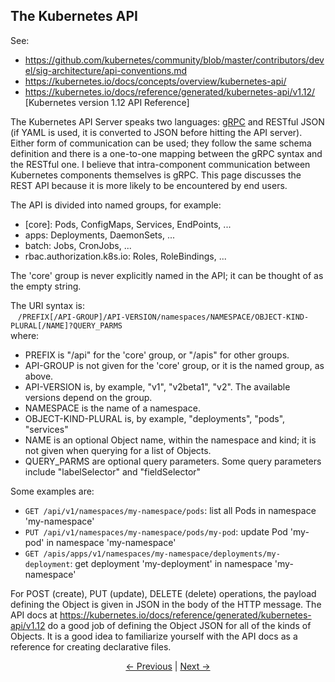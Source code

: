 ## The Kubernetes API

See:
* https://github.com/kubernetes/community/blob/master/contributors/devel/sig-architecture/api-conventions.md
* https://kubernetes.io/docs/concepts/overview/kubernetes-api/
* https://kubernetes.io/docs/reference/generated/kubernetes-api/v1.12/ \[Kubernetes version 1.12 API Reference\]

The Kubernetes API Server speaks two languages: [gRPC](https://grpc.io "gRPC") and RESTful JSON (if YAML is used, it is converted
to JSON before hitting the API server). Either form of communication can be used; they follow the same schema definition and
there is a one-to-one mapping between the gRPC syntax and the RESTful one. I believe that intra-component communication between
Kubernetes components themselves is gRPC. This page discusses the REST API because it is more likely to be encountered by end users.

The API is divided into named groups, for example:
* \[core\]: Pods, ConfigMaps, Services, EndPoints, ...
* apps: Deployments, DaemonSets, ...
* batch: Jobs, CronJobs, ...
* rbac.authorization.k8s.io: Roles, RoleBindings, ...

The 'core' group is never explicitly named in the API; it can be thought of as the empty string.

The URI syntax is:  
&nbsp;&nbsp;&nbsp;`/PREFIX[/API-GROUP]/API-VERSION/namespaces/NAMESPACE/OBJECT-KIND-PLURAL[/NAME]?QUERY_PARMS`  
where:
* PREFIX is "/api" for the 'core' group, or "/apis" for other groups.
* API-GROUP is not given for the 'core' group, or it is the named group, as above.
* API-VERSION is, by example, "v1", "v2beta1", "v2". The available versions depend on the group.
* NAMESPACE is the name of a namespace.
* OBJECT-KIND-PLURAL is, by example, "deployments", "pods", "services"
* NAME is an optional Object name, within the namespace and kind; it is not given when querying for a list of Objects.
* QUERY_PARMS are optional query parameters. Some query parameters include "labelSelector" and "fieldSelector"

Some examples are:
* `GET /api/v1/namespaces/my-namespace/pods`: list all Pods in namespace 'my-namespace'
* `PUT /api/v1/namespaces/my-namespace/pods/my-pod`: update Pod 'my-pod' in namespace 'my-namespace'
* `GET /apis/apps/v1/namespaces/my-namespace/deployments/my-deployment`: get deployment 'my-deployment' in namespace 'my-namespace'

For POST (create), PUT (update), DELETE (delete) operations, the payload defining the Object is given in JSON in the body of the
HTTP message. The API docs at https://kubernetes.io/docs/reference/generated/kubernetes-api/v1.12 do a good job of defining
the Object JSON for all of the kinds of Objects. It is a good idea to familiarize yourself with the API docs as a reference
for creating declarative files.

<p align="center"><a href="./Objects.md">&larr;&nbsp;Previous</a>&nbsp;&vert;&nbsp;<a href="./Authentication.md">Next&nbsp;&rarr;</a></p>
